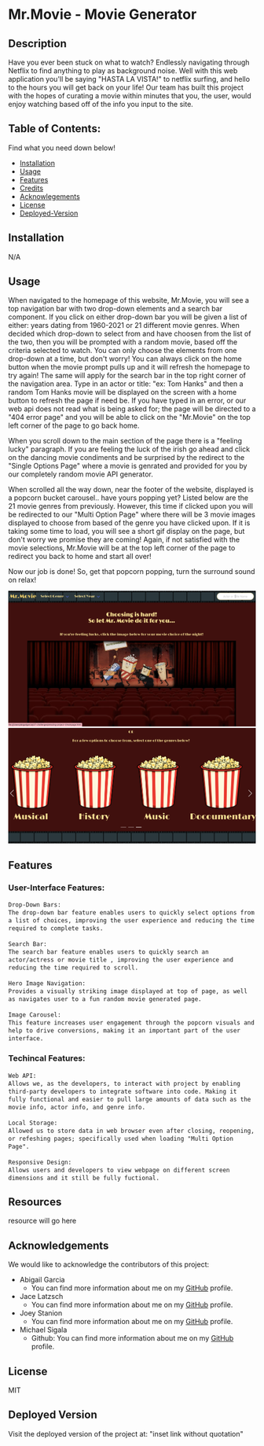 # Mr.Movie - Movie Generator

## Description

Have you ever been stuck on what to watch? Endlessly navigating through Netflix to find anything to play as background noise. Well with this web application you'll be saying "HASTA LA VISTA!" to netflix surfing, and hello to the hours you will get back on your life! Our team has built this project with the hopes of curating a movie within minutes that you, the user, would enjoy watching based off of the info you input to the site.

## Table of Contents: 

 Find what you need down below!

- [Installation](#installation)
- [Usage](#usage)
- [Features](#features)
- [Credits](#credits)
- [Acknowlegements](#acknowledgements)
- [License](#license)
- [Deployed-Version](#deployed-version)

## Installation

N/A

## Usage

When navigated to the homepage of this website, Mr.Movie, you will see a top navigation bar with two drop-down elements and a search bar component. If you click on either drop-down bar you will be given a list of either: years dating from 1960-2021 or 21 different movie genres. When decided which drop-down to select from and have choosen from the list of the two, then you will be prompted with a random movie, based off the criteria selected to watch. You can only choose the elements from one drop-down at a time, but don't worry! You can always click on the home button when the movie prompt pulls up and it will refresh the homepage to try again! The same will apply for the search bar in the top right corner of the navigation area. Type in an actor or title: "ex: Tom Hanks" and then a random Tom Hanks movie will be displayed on the screen with a home button to refresh the page if need be. If you have typed in an error, or our web api does not read what is being asked for; the page will be directed to a "404 error page" and you will be able to click on the "Mr.Movie" on the top left corner of the page to go back home.

When you scroll down to the main section of the page there is a "feeling lucky" paragraph. If you are feeling the luck of the irish go ahead and click on the dancing movie condiments and be surprised by the redirect to the "Single Options Page" where a movie is genrated and provided for you by our completely random movie API generator. 

When scrolled all the way down, near the footer of the website, displayed is a popcorn bucket carousel.. have yours popping yet? Listed below are the 21 movie genres from previously. However, this time if clicked upon you will be redirected to our "Multi Option Page" where there will be 3 movie images displayed to choose from based of the genre you have clicked upon. If it is taking some time to load, you will see a short gif display on the page, but don't worry we promise they are coming! Again, if not satisfied with the movie selections, Mr.Movie will be at the top left corner of the page to redirect you back to home and start all over! 

Now our job is done! So, get that popcorn popping, turn the surround sound on relax!

![alt text](/images/Screenshot%202023-03-27%20at%203.15.31%20AM.png)
![alt text](/images/Screenshot%202023-03-27%20at%203.16.10%20AM.png)

## Features

### User-Interface Features:
    Drop-Down Bars: 
    The drop-down bar feature enables users to quickly select options from a list of choices, improving the user experience and reducing the time required to complete tasks.

    Search Bar:
    The search bar feature enables users to quickly search an actor/actress or movie title , improving the user experience and reducing the time required to scroll.

    Hero Image Navigation:
    Provides a visually striking image displayed at top of page, as well as navigates user to a fun random movie generated page.

    Image Carousel:
    This feature increases user engagement through the popcorn visuals and help to drive conversions, making it an important part of the user interface.

### Techincal Features:

    Web API: 
    Allows we, as the developers, to interact with project by enabling third-party developers to integrate software into code. Making it fully functional and easier to pull large amounts of data such as the movie info, actor info, and genre info.

    Local Storage: 
    Allowed us to store data in web browser even after closing, reopening, or refeshing pages; specifically used when loading "Multi Option Page". 

    Responsive Design:
    Allows users and developers to view webpage on different screen dimensions and it still be fully fuctional.

## Resources

resource will go here


## Acknowledgements

We would like to acknowledge the contributors of this project: 

- Abigail Garcia
    - You can find more information about me on my [GitHub](https://github.com/abigailmgarcia) profile.
- Jace Latzsch
    - You can find more information about me on my [GitHub](https://github.com/jacelatzsch) profile.
- Joey Stanion
    - You can find more information about me on my [GitHub](https://github.com/Jstanion) profile.
- Michael Sigala
    - Github: You can find more information about me on my [GitHub](https://github.com/Msigala96) profile.

## License

MIT

## Deployed Version

Visit the deployed version of the project at: "inset link without quotation"


